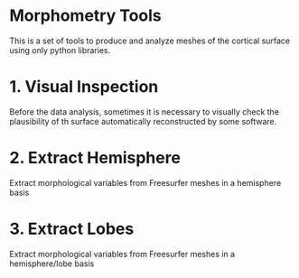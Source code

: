 # Morphometry Tools
This is a set of tools to produce and analyze meshes of the cortical surface using only python libraries.

# 1. Visual Inspection
Before the data analysis, sometimes it is necessary to visually check the plausibility of th surface automatically reconstructed by some software.

# 2. Extract Hemisphere
Extract morphological variables from Freesurfer meshes in a hemisphere basis

# 3. Extract Lobes
Extract morphological variables from Freesurfer meshes in a hemisphere/lobe basis

